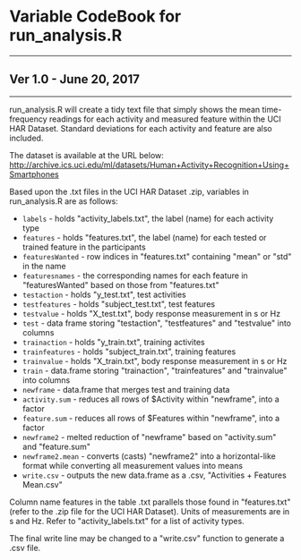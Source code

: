# Variable CodeBook for run_analysis.R #
-------------------------------------------------------------------------------------------------------------------------
## Ver 1.0 - June 20, 2017
-------------------------------------------------------------------------------------------------------------------------

run_analysis.R will create a tidy text file that simply shows the mean time-frequency readings for each activity and measured feature within the UCI HAR Dataset. Standard deviations for each activity and feature are also included.

The dataset is available at the URL below: 
http://archive.ics.uci.edu/ml/datasets/Human+Activity+Recognition+Using+Smartphones

Based upon the .txt files in the UCI HAR Dataset .zip, variables in run_analysis.R are as follows:
* `labels` - holds "activity_labels.txt", the label (name) for each activity type
* `features` - holds "features.txt", the label (name) for each tested or trained feature in the participants
* `featuresWanted` - row indices in "features.txt" containing "mean" or "std" in the name 
* `featuresnames` - the corresponding names for each feature in "featuresWanted" based on those from "features.txt"
* `testaction` - holds "y_test.txt", test activities
* `testfeatures` - holds "subject_test.txt", test features
* `testvalue` - holds "X_test.txt", body response measurement in s or Hz
* `test` - data frame storing "testaction", "testfeatures" and "testvalue" into columns
* `trainaction` - holds "y_train.txt", training activites
* `trainfeatures` - holds "subject_train.txt", training features
* `trainvalue` - holds "X_train.txt", body response measurement in s or Hz
* `train` - data.frame storing "trainaction", "trainfeatures" and "trainvalue" into columns
* `newframe` - data.frame that merges test and training data
* `activity.sum` - reduces all rows of $Activity within "newframe", into a factor
* `feature.sum` - reduces all rows of $Features within "newframe", into a factor
* `newframe2` - melted reduction of "newframe" based on "activity.sum" and "feature.sum"
* `newframe2.mean` - converts (casts) "newframe2" into a horizontal-like format while converting all measurement values into means
* `write.csv` - outputs the new data.frame as a .csv, "Activities + Features Mean.csv"


Column name features in the table .txt parallels those found in "features.txt" (refer to the .zip file for the UCI HAR Dataset). Units of measurements are in s and Hz. Refer to "activity_labels.txt" for a list of activity types. 
  
The final write line may be changed to a "write.csv" function to generate a .csv file. 

